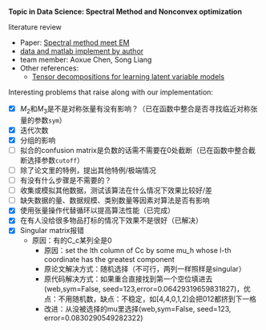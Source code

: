 **Topic in Data Science: Spectral Method and Nonconvex optimization**

literature review
- Paper: [Spectral method meet EM](https://www.jmlr.org/papers/volume17/14-511/14-511.pdf)
- [data and matlab implement by author](https://github.com/zhangyuc/SpectralMethodsMeetEM)
- team member: Aoxue Chen, Song Liang
- Other references:
    - [Tensor decompositions for learning latent variable models](https://www.jmlr.org/papers/volume15/anandkumar14b/anandkumar14b.pdf)

Interesting problems that raise along with our implementation:

- [x] $M_2$和$M_3$是不是对称张量有没有影响？（已在函数中整合是否寻找临近对称张量的参数`sym`）
- [x] 迭代次数
- [x] 分组的影响
- [ ] 拟合的confusion matrix是负数的话需不需要在0处截断（已在函数中整合截断选择参数`cutoff`）
- [ ] 除了论文里的特例，提出其他特例/极端情况
- [ ] 有没有什么步骤是不需要的？
- [ ] 收集或模拟其他数据，测试该算法在什么情况下效果比较好/差
- [ ] 缺失数据的量、数据规模、类别数量等因素对算法是否有影响
- [x] 使用张量操作代替循环以提高算法性能（已完成）
- [x] 在有人没给很多物品打标的情况下效果不是很好（已解决）
- [x] Singular matrix报错
    - 原因：有的C_c某列全是0
        - 原因：set the lth column of Cc by some mu_h whose l-th coordinate has the greatest component
        - 原论文解决方式：随机选择（不可行，两列一样照样是singular）
        - 原代码解决方式：如果重合直接找到第一个空位填进去(web,sym=False, seed=123,error=0.06429319659831827)，优点：不用随机数，缺点：不稳定，如[4,4,0,1,2]会把012都挤到下一格
        - 改进：从没被选择的mu里选择(web,sym=False, seed=123, error=0.0830290549282322)
